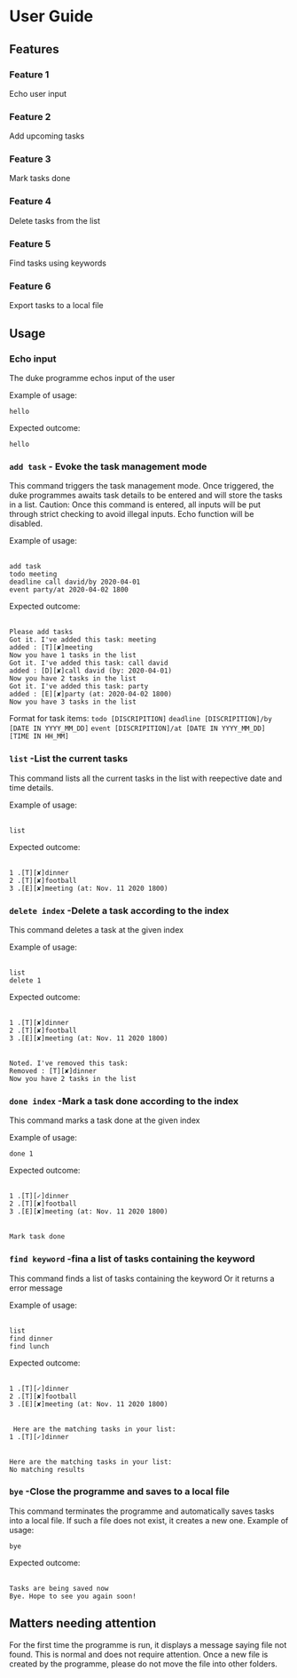 # User Guide

## Features 

### Feature 1 
Echo user input

### Feature 2 
Add upcoming tasks

### Feature 3 
Mark tasks done

### Feature 4 
Delete tasks from the list

### Feature 5 
Find tasks using keywords

### Feature 6 
Export tasks to a local file



## Usage

### Echo input

The duke programme echos input of the user

Example of usage: 

`hello`

Expected outcome:

`hello`

### `add task` - Evoke the task management mode

This command triggers the task management mode.
Once triggered, the duke programmes awaits task details 
to be entered and will store the tasks in a list.
Caution: Once this command is entered, all inputs will be put through strict checking to avoid illegal inputs. Echo function will be disabled.


Example of usage: 

<br />`add task`
<br />`todo meeting`
<br />`deadline call david/by 2020-04-01`
<br />`event party/at 2020-04-02 1800`


Expected outcome:

<br />`Please add tasks`
<br />`Got it. I've added this task: meeting`
<br />`added : [T][✘]meeting`
<br />`Now you have 1 tasks in the list`
<br />`Got it. I've added this task: call david`
<br />`added : [D][✘]call david (by: 2020-04-01)`
<br />`Now you have 2 tasks in the list`
<br />`Got it. I've added this task: party`
<br />`added : [E][✘]party (at: 2020-04-02 1800)`
<br />`Now you have 3 tasks in the list`

Format for task items:
`todo [DISCRIPITION]`
`deadline [DISCRIPITION]/by [DATE IN YYYY_MM_DD]`
`event [DISCRIPITION]/at [DATE IN YYYY_MM_DD] [TIME IN HH_MM]`

### `list` -List the current tasks

This command lists all the current tasks in the list
with reepective date and time details.

Example of usage: 

<br />`list`

Expected outcome:

<br />`1 .[T][✘]dinner`
<br />`2 .[T][✘]football`
<br />`3 .[E][✘]meeting (at: Nov. 11 2020 1800)`

### `delete index` -Delete a task according to the index

This command deletes a task at the given index

Example of usage: 

<br />`list`
<br />`delete 1`

Expected outcome:

<br />`1 .[T][✘]dinner`
<br />`2 .[T][✘]football`
<br />`3 .[E][✘]meeting (at: Nov. 11 2020 1800)`

<br />`Noted. I've removed this task:` 
<br />`Removed : [T][✘]dinner`
<br />`Now you have 2 tasks in the list`

### `done index` -Mark a task done according to the index

This command marks a task done at the given index

Example of usage: 

`done 1`

Expected outcome:

<br />`1 .[T][✓]dinner`
<br />`2 .[T][✘]football`
<br />`3 .[E][✘]meeting (at: Nov. 11 2020 1800)`

<br />`Mark task done` 

### `find keyword` -fina a list of tasks containing the keyword

This command finds a list of tasks containing the keyword
Or it returns a error message

Example of usage: 

<br />`list`
<br />`find dinner`
<br />`find lunch`

Expected outcome:

<br />`1 .[T][✓]dinner`
<br />`2 .[T][✘]football`
<br />`3 .[E][✘]meeting (at: Nov. 11 2020 1800)`

<br />` Here are the matching tasks in your list:`
<br />`1 .[T][✓]dinner`

<br />`Here are the matching tasks in your list:`
<br />`No matching results `

### `bye` -Close the programme and saves to a local file

This command terminates the programme and automatically saves 
tasks into a local file. If such a file does not exist, it creates a new one.
Example of usage: 

`bye`

Expected outcome:

<br />`Tasks are being saved now`
<br />`Bye. Hope to see you again soon!`

## Matters needing attention
For the first time the programme is run, it displays a message saying file not found. 
This is normal and does not require attention. Once a new file is created by the
programme, please do not move the file into other folders.